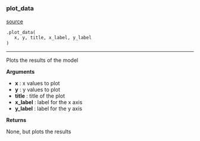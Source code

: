#


### plot_data
[source](https://github.com/allfed/My-Super-Cool-Respository/blob/master/src/plotting.py/#L4)
```python
.plot_data(
   x, y, title, x_label, y_label
)
```

---
Plots the results of the model

**Arguments**

* **x**  : x values to plot
* **y**  : y values to plot
* **title**  : title of the plot
* **x_label**  : label for the x axis
* **y_label**  : label for the y axis


**Returns**

None, but plots the results
